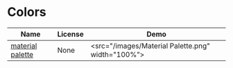 Colors
=======
Name | License | Demo
--- | --- | ---
[material palette](http://www.materialpalette.com/deep-purple/purple) | None | <src="/images/Material Palette.png" width="100%">
